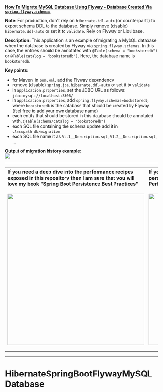 **[How To Migrate MySQL Database Using Flyway - Database Created Via `spring.flyway.schemas`](https://github.com/AnghelLeonard/Hibernate-SpringBoot/tree/master/HibernateSpringBootFlywayMySQLDatabase)**

**Note:** For production, don't rely on `hibernate.ddl-auto` (or counterparts) to export schema DDL to the database. Simply remove (disable) `hibernate.ddl-auto` or set it to `validate`. Rely on Flyway or Liquibase.

**Description:** This application is an example of migrating a MySQL database when the database is created by Flyway via `spring.flyway.schemas`. In this case, the entities should be annotated with `@Table(schema = "bookstoredb")` or `@Table(catalog = "bookstoredb")`. Here, the database name is `bookstoredb`.

**Key points:**
- for Maven, in `pom.xml`, add the Flyway dependency
- remove (disable) `spring.jpa.hibernate.ddl-auto` or set it to `validate`
- in `application.properties`, set the JDBC URL as follows: `jdbc:mysql://localhost:3306/`
- in `application.properties`, add `spring.flyway.schemas=bookstoredb`, where `bookstoredb` is the database that should be created by Flyway (feel free to add your own database name)
- each entity that should be stored in this database should be annotated with, `@Table(schema/catalog = "bookstoredb")`
- each SQL file containing the schema update add it in `classpath:db/migration`
- each SQL file name it as `V1.1__Description.sql`, `V1.2__Description.sql`, ...
     
**Output of migration history example:**\
![](https://github.com/AnghelLeonard/Hibernate-SpringBoot/blob/master/HibernateSpringBootFlywayMySQLDatabase/flyway_schema_history%20table.png)

-----------------------------------------------------------------------------------------------------------------------    
<table>
     <tr><td><b>If you need a deep dive into the performance recipes exposed in this repository then I am sure that you will love my book "Spring Boot Persistence Best Practices"</b></td><td><b>If you need a hand of tips and illustrations of 100+ Java persistence performance issues then "Java Persistence Performance Illustrated Guide" is for you.</b></td></tr>
     <tr><td>
<a href="https://www.apress.com/us/book/9781484256251"><p align="left"><img src="https://github.com/AnghelLeonard/Hibernate-SpringBoot/blob/master/Spring%20Boot%20Persistence%20Best%20Practices.jpg" height="500" width="450"/></p></a>
</td><td>
<a href="https://leanpub.com/java-persistence-performance-illustrated-guide"><p align="right"><img src="https://github.com/AnghelLeonard/Hibernate-SpringBoot/blob/master/Java%20Persistence%20Performance%20Illustrated%20Guide.jpg" height="500" width="450"/></p></a>
</td></tr></table>

-----------------------------------------------------------------------------------------------------------------------    

# HibernateSpringBootFlywayMySQLDatabase
